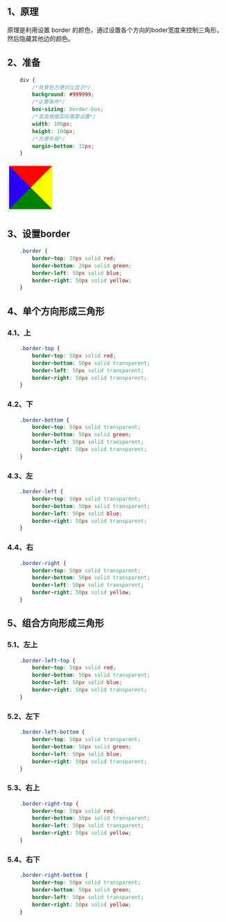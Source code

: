 ## 1、原理
原理是利用设置 border 的颜色，通过设置各个方向的boder宽度来控制三角形，然后隐藏其他边的颜色。

## 2、准备

```css
    div {
        /*背景色方便对比显示*/
        background: #999999;
        /*必要条件*/
        box-sizing: border-box;
        /*宽高根据实际需要设置*/
        width: 100px;
        height: 100px;
        /*方便布局*/
        margin-bottom: 32px;
    }
```
![image](https://github.com/1071942338/web-interview-question/blob/main/src/CSS%E4%B8%89%E8%A7%92%E5%BD%A2/border.png)
## 3、设置border


```css
    .border {
        border-top: 20px solid red;
        border-bottom: 20px solid green;
        border-left: 50px solid blue;
        border-right: 50px solid yellow;
    }
```

## 4、单个方向形成三角形

### 4.1、上

```css
    .border-top {
        border-top: 50px solid red;
        border-bottom: 50px solid transparent;
        border-left: 50px solid transparent;
        border-right: 50px solid transparent;
    }
```

### 4.2、下

```css
    .border-bottom {
        border-top: 50px solid transparent;
        border-bottom: 50px solid green;
        border-left: 50px solid transparent;
        border-right: 50px solid transparent;
    }
```
### 4.3、左

```css
    .border-left {
        border-top: 50px solid transparent;
        border-bottom: 50px solid transparent;
        border-left: 50px solid blue;
        border-right: 50px solid transparent;
    }
```
### 4.4、右

```css
    .border-right {
        border-top: 50px solid transparent;
        border-bottom: 50px solid transparent;
        border-left: 50px solid transparent;
        border-right: 50px solid yellow;
    }
```

## 5、组合方向形成三角形

### 5.1、左上

```css
    .border-left-top {
        border-top: 50px solid red;
        border-bottom: 50px solid transparent;
        border-left: 50px solid blue;
        border-right: 50px solid transparent;
    }
```

### 5.2、左下

```css
    .border-left-bottom {
        border-top: 50px solid transparent;
        border-bottom: 50px solid green;
        border-left: 50px solid blue;
        border-right: 50px solid transparent;
    }
```
### 5.3、右上

```css
    .border-right-top {
        border-top: 50px solid red;
        border-bottom: 50px solid transparent;
        border-left: 50px solid transparent;
        border-right: 50px solid yellow;
    }
```
### 5.4、右下

```css
    .border-right-bottom {
        border-top: 50px solid transparent;
        border-bottom: 50px solid green;
        border-left: 50px solid transparent;
        border-right: 50px solid yellow;
    }
```
